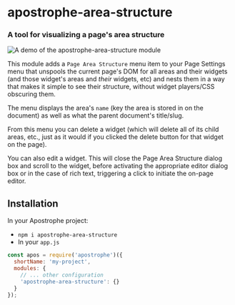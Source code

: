 # apostrophe-area-structure

### A tool for visualizing a page's area structure

![A demo of the apostrophe-area-structure module](demo/apostrophe-area-structure-demo.gif)

This module adds a `Page Area Structure` menu item to your Page Settings menu that unspools the current page's DOM for all areas and their widgets (and those widget's areas and _their_ widgets, etc) and nests them in a way that makes it simple to see their structure, without widget players/CSS obscuring them.

The menu displays the area's `name` (key the area is stored in on the document) as well as what the parent document's title/slug.

From this menu you can delete a widget (which will delete all of its child areas, etc., just as it would if you clicked the delete button for that widget on the page).

You can also edit a widget. This will close the Page Area Structure dialog box and scroll to the widget, before activating the appropriate editor dialog box or in the case of rich text, triggering a click to initiate the on-page editor.

## Installation
In your Apostrophe project:
- `npm i apostrophe-area-structure`
- In your `app.js`
```javascript
const apos = require('apostrophe')({
  shortName: 'my-project',
  modules: {
    // ... other configuration
    'apostrophe-area-structure': {}
  }
});
```
